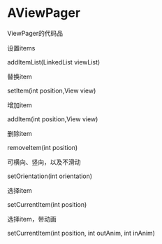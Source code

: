 # AViewPager
ViewPager的代码品


设置items

addItemList(LinkedList<View> viewList)


替换item

setItem(int position,View view)


增加item

addItem(int position,View view)


删除item

removeItem(int position)


可横向、竖向，以及不滑动

setOrientation(int orientation)


选择item

setCurrentItem(int position)


选择item，带动画

setCurrentItem(int position, int outAnim, int inAnim)
